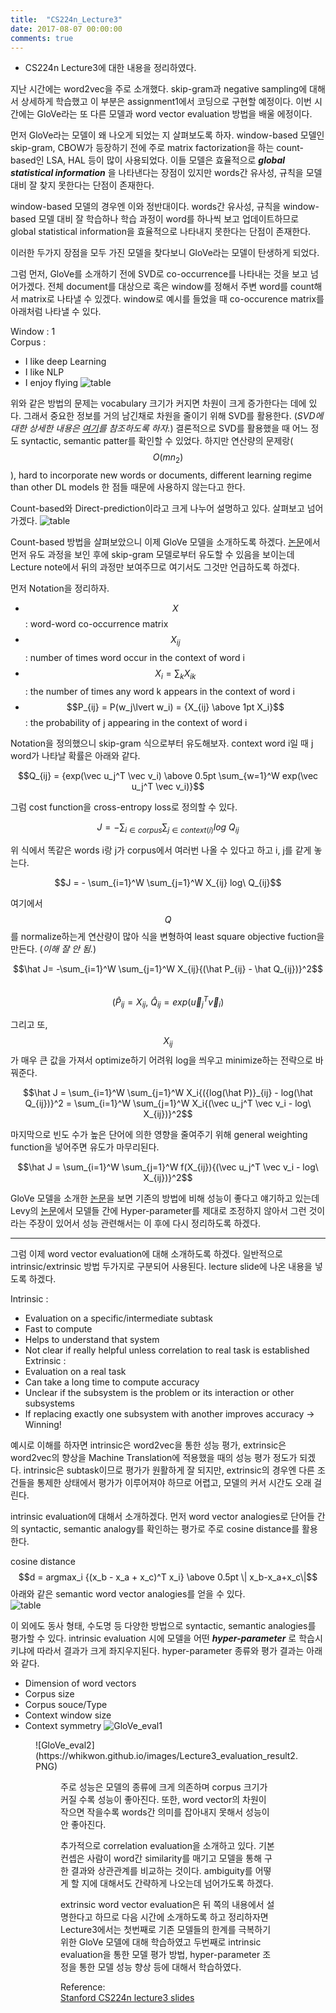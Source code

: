 ```yaml
---
title:  "CS224n_Lecture3"
date: 2017-08-07 00:00:00
comments: true
---
```


- CS224n Lecture3에 대한 내용을 정리하였다.

지난 시간에는 word2vec을 주로 소개했다. skip-gram과 negative sampling에 대해서 상세하게
학습했고 이 부분은 assignment1에서 코딩으로 구현할 예정이다.
이번 시간에는 GloVe라는 또 다른 모델과 word vector evaluation 방법을 배울 에정이다.

먼저 GloVe라는 모델이 왜 나오게 되었는 지 살펴보도록 하자.
window-based 모델인 skip-gram, CBOW가 등장하기 전에 주로 matrix factorization을 하는
count-based인 LSA, HAL 등이 많이 사용되었다. 이들 모델은 효율적으로 ***global statistical
information*** 을 나타낸다는 장점이 있지만 words간 유사성, 규칙을 모델 대비
잘 찾지 못한다는 단점이 존재한다.

window-based 모델의 경우엔 이와 정반대이다. words간 유사성, 규칙을 window-based 모델
대비 잘 학습하나 학습 과정이 word를 하나씩 보고 업데이트하므로
global statistical information을 효율적으로 나타내지 못한다는 단점이 존재한다.

이러한 두가지 장점을 모두 가진 모델을 찾다보니 GloVe라는 모델이 탄생하게 되었다.

그럼 먼저, GloVe를 소개하기 전에 SVD로 co-occurrence를 나타내는 것을 보고 넘어가겠다.
전체 document를 대상으로 혹은 window를 정해서 주변 word를 count해서 matrix로 나타낼 수 있겠다.
window로 예시를 들었을 때 co-occurence matrix를 아래처럼 나타낼 수 있다.
>
Window : 1 <br>
Corpus : <br>
- I like deep Learning
- I like NLP
- I enjoy flying
![table](https://whikwon.github.io/images/Lecture3_table.PNG)

위와 같은 방법의 문제는 vocabulary 크기가 커지면 차원이 크게 증가한다는 데에 있다.
그래서 중요한 정보를 거의 남긴채로 차원을 줄이기 위해 SVD를 활용한다.
(*SVD에 대한 상세한 내용은 [여기](https://ratsgo.github.io/from%20frequency%20to%20semantics/2017/04/06/pcasvdlsa/)를 참조하도록 하자.*)
결론적으로 SVD를 활용했을 때 어느 정도 syntactic, semantic patter를 확인할 수 있었다.
하지만 연산량의 문제랑($$O(mn_2)$$), hard to incorporate new words or documents,
different learning regime than other DL models 한 점들 때문에 사용하지 않는다고 한다.

Count-based와 Direct-prediction이라고 크게 나누어 설명하고 있다. 살펴보고 넘어가겠다.
![table](https://whikwon.github.io/images/Lecture3_model_description.PNG)

Count-based 방법을 살펴보았으니 이제 GloVe 모델을 소개하도록 하겠다.
[논문](http://nlp.stanford.edu/pubs/glove.pdf)에서 먼저 유도 과정을 보인 후에 skip-gram 모델로부터 유도할 수 있음을 보이는데
Lecture note에서 뒤의 과정만 보여주므로 여기서도 그것만 언급하도록 하겠다.

먼저 Notation을 정리하자.
>
- $$X$$ : word-word co-occurrence matrix <br>
- $$X_{ij}$$ : number of times word occur in the context of word i <br>
- $$X_{i} = \sum_k X_{ik}$$ : the number of times any word k appears in the context of word i <br>
- $$P_{ij} = P(w_j\lvert w_i) = {X_{ij} \above 1pt X_i}$$ : the probability of j appearing in the context of word i <br>

Notation을 정의했으니 skip-gram 식으로부터 유도해보자. context word i일 때 j word가 나타날 확률은 아래와 같다.
>
$$Q_{ij} = {exp(\vec u_j^T \vec v_i) \above 0.5pt \sum_{w=1}^W exp(\vec u_j^T \vec v_i)}$$

그럼 cost function을 cross-entropy loss로 정의할 수 있다.
>
$$J = - \sum_{i \in corpus} \sum_{j \in context(i)} log\ Q_{ij}$$

위 식에서 똑같은 words i랑 j가 corpus에서 여러번 나올 수 있다고 하고 i, j를 같게 놓는다.
>
$$J = - \sum_{i=1}^W \sum_{j=1}^W X_{ij} log\ Q_{ij}$$

여기에서 $$Q$$를 normalize하는게 연산량이 많아 식을 변형하여 least square objective fuction을
만든다. (*이해 잘 안 됨.*)
>
$$\hat J= -\sum_{i=1}^W \sum_{j=1}^W X_{ij}{(\hat P_{ij} - \hat Q_{ij})}^2$$ <br>
$$(\hat P_{ij} = X_{ij},\ \hat Q_{ij} = exp(\vec u_j^T \vec v_i)$$

그리고 또, $$X_{ij}$$가 매우 큰 값을 가져서 optimize하기 어려워 log을 씌우고 minimize하는 전략으로 바꿔준다.
>
$$\hat J = \sum_{i=1}^W \sum_{j=1}^W X_i{({log(\hat P)}_{ij} - log(\hat Q_{ij})}^2
         = \sum_{i=1}^W \sum_{j=1}^W X_i{(\vec u_j^T \vec v_i - log\ X_{ij})}^2$$

마지막으로 빈도 수가 높은 단어에 의한 영향을 줄여주기 위해 general weighting function을 넣어주면
유도가 마무리된다.
>
$$\hat J = \sum_{i=1}^W \sum_{j=1}^W f(X_{ij}){(\vec u_j^T \vec v_i - log\ X_{ij})}^2$$

GloVe 모델을 소개한 [논문](http://nlp.stanford.edu/pubs/glove.pdf)을 보면 기존의 방법에 비해 성능이
좋다고 얘기하고 있는데 Levy의 [논문](http://www.aclweb.org/anthology/Q15-1016)에서 모델들 간에 Hyper-parameter를
제대로 조정하지 않아서 그런 것이라는 주장이 있어서 성능 관련해서는 이 후에 다시 정리하도록 하겠다.

***
그럼 이제 word vector evaluation에 대해 소개하도록 하겠다.
일반적으로 intrinsic/extrinsic 방법 두가지로 구분되어 사용된다.
lecture slide에 나온 내용을 넣도록 하겠다.
>
Intrinsic :
- Evaluation on a specific/intermediate subtask
- Fast to compute
- Helps to understand that system
- Not clear if really helpful unless correlation to real task is established
Extrinsic :
- Evaluation on a real task
- Can take a long time to compute accuracy
- Unclear if the subsystem is the problem or its interaction or other subsystems
- If replacing exactly one subsystem with another improves accuracy → Winning!

예시로 이해를 하자면 intrinsic은 word2vec을 통한 성능 평가, extrinsic은 word2vec의 향상을
Machine Translation에 적용했을 때의 성능 평가 정도가 되겠다. intrinsic은 subtask이므로
평가가 원활하게 잘 되지만, extrinsic의 경우엔 다른 조건들을 통제한 상태에서 평가가 이루어져야 하므로
어렵고, 모델의 커서 시간도 오래 걸린다.

intrinsic evaluation에 대해서 소개하겠다.
먼저 word vector analogies로 단어들 간의 syntactic, semantic analogy를 확인하는 평가로
주로 cosine distance를 활용한다.
>
cosine distance <br>
$$d = argmax_i {(x_b - x_a + x_c)^T x_i} \above 0.5pt \| x_b-x_a+x_c\|$$
아래와 같은 semantic word vector analogies를 얻을 수 있다. <br>
![table](https://whikwon.github.io/images/lecture3_word_analogies.PNG)

이 외에도 동사 형태, 수도명 등 다양한 방법으로 syntactic, semantic analogies를 평가할 수 있다.
intrinsic evaluation 시에 모델을 어떤 ***hyper-parameter*** 로 학습시키냐에 따라서 결과가 크게 좌지우지된다.
hyper-parameter 종류와 평가 결과는 아래와 같다.
>
- Dimension of word vectors
- Corpus size
- Corpus souce/Type
- Context window size
- Context symmetry
![GloVe_eval1](https://whikwon.github.io/images/Lecture3_evaluation_result1.PNG)<br>
<Figure 3: Performance improving with data size>
![GloVe_eval2](https://whikwon.github.io/images/Lecture3_evaluation_result2.PNG)<br>
<Figure 4: Accuracies vary with vector D and context windows size>


주로 성능은 모델의 종류에 크게 의존하며 corpus 크기가 커질 수록 성능이 좋아진다.
또한, word vector의 차원이 작으면 작을수록 words간 의미를 잡아내지 못해서 성능이 안 좋아진다.

추가적으로 correlation evaluation을 소개하고 있다. 기본 컨셉은 사람이 word간 similarity를 매기고
모델을 통해 구한 결과와 상관관계를 비교하는 것이다.
ambiguity를 어떻게 할 지에 대해서도 간략하게 나오는데 넘어가도록 하겠다.

extrinsic word vector evaluation은 뒤 쪽의 내용에서 설명한다고 하므로 다음 시간에 소개하도록 하고
정리하자면 Lecture3에서는 첫번째로 기존 모델들의 한계를 극복하기 위한 GloVe 모델에 대해 학습하였고
두번째로 intrinsic evaluation을 통한 모델 평가 방법, hyper-parameter 조정을 통한 모델 성능 향상
등에 대해서 학습하였다.


Reference: <br>
[Stanford CS224n lecture3 slides](http://web.stanford.edu/class/cs224n/lectures/cs224n-2017-lecture3.pdf)

